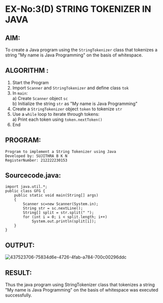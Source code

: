 # EX-No:3(D) STRING TOKENIZER IN JAVA

## AIM:
To create a Java program using the `StringTokenizer` class that tokenizes a string "My name is Java Programming" on the basis of whitespace.

## ALGORITHM :

1. Start the Program  
2. Import `Scanner` and `StringTokenizer` and define class `tok`  
3. In `main`:  
   a) Create `Scanner` object `sc`  
   b) Initialize the string `str` as "My name is Java Programming"  
4. Create a `StringTokenizer` object `token` to tokenize `str`  
5. Use a `while` loop to iterate through tokens:  
   a) Print each token using `token.nextToken()`  
6. End  

## PROGRAM:

```
Program to implement a String Tokenizer using Java
Developed by: SUJITHRA B K N
RegisterNumber: 212222230153
```

## Sourcecode.java:

```
import java.util.*;
public class GFG {
	public static void main(String[] args)
	{
	    Scanner sc=new Scanner(System.in);
		String str = sc.nextLine();
		String[] split = str.split(" ");
		for (int i = 0; i < split.length; i++)
			System.out.println(split[i]);
	}
}
```

## OUTPUT:

![437523706-75834d6e-4726-4fab-a784-700c00296ddc](https://github.com/user-attachments/assets/5020bdcd-3f3e-43ba-8e20-4bed993901f9)

## RESULT:
Thus the java program using StringTokenizer class that tokenizes a string "My name is Java Programming" on the basis of whitespace was executed successfully.
